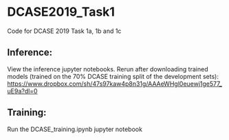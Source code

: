 # DCASE2019_Task1
Code for DCASE 2019 Task 1a, 1b and 1c

## Inference:

View the inference jupyter notebooks. Rerun after downloading trained models (trained on the 70% DCASE training split of the development sets):
https://www.dropbox.com/sh/47s97kaw4p8n31g/AAAeWHgl0euewj1ge577_uE9a?dl=0

## Training:

Run the DCASE_training.ipynb jupyter notebook
